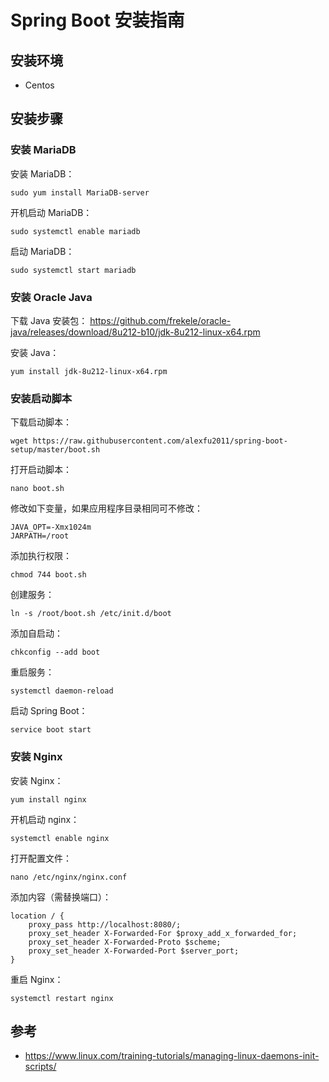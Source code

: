 # Spring Boot 安装指南

## 安装环境

* Centos

## 安装步骤

### 安装 MariaDB

安装 MariaDB：

	sudo yum install MariaDB-server

开机启动 MariaDB：

	sudo systemctl enable mariadb

启动 MariaDB：

	sudo systemctl start mariadb

### 安装 Oracle Java

下载 Java 安装包：
	https://github.com/frekele/oracle-java/releases/download/8u212-b10/jdk-8u212-linux-x64.rpm

安装 Java：

	yum install jdk-8u212-linux-x64.rpm
	
### 安装启动脚本

下载启动脚本：

	wget https://raw.githubusercontent.com/alexfu2011/spring-boot-setup/master/boot.sh

打开启动脚本：

	nano boot.sh

修改如下变量，如果应用程序目录相同可不修改：

	JAVA_OPT=-Xmx1024m
	JARPATH=/root

添加执行权限：

	chmod 744 boot.sh

创建服务：

	ln -s /root/boot.sh /etc/init.d/boot

添加自启动：

	chkconfig --add boot

重启服务：

	systemctl daemon-reload

启动 Spring Boot：

	service boot start

### 安装 Nginx

安装 Nginx：

	yum install nginx

开机启动 nginx：

	systemctl enable nginx

打开配置文件：

	nano /etc/nginx/nginx.conf

添加内容（需替换端口）：

	location / {
		proxy_pass http://localhost:8080/;
		proxy_set_header X-Forwarded-For $proxy_add_x_forwarded_for;
		proxy_set_header X-Forwarded-Proto $scheme;
		proxy_set_header X-Forwarded-Port $server_port;
	}

重启 Nginx：

	systemctl restart nginx

## 参考

* https://www.linux.com/training-tutorials/managing-linux-daemons-init-scripts/
